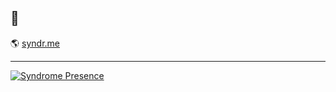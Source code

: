 ## 👋

🌎 [syndr.me](https://syndr.me)

________

[![Syndrome Presence](https://lanyard-profile-readme.vercel.app/api/119931793972527109
                            )](https://discord.com/users/119931793972527109)
